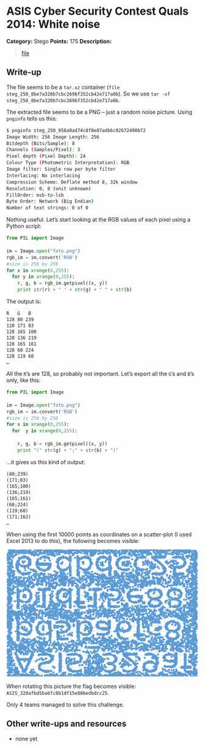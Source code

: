 # ASIS Cyber Security Contest Quals 2014: White noise

**Category:** Stego
**Points:** 175
**Description:**

> [file](steg_250_8be7a320b7cbc2696f352cb42e717a0b)

## Write-up

The file seems to be a `tar.xz` container (`file steg_250_8be7a320b7cbc2696f352cb42e717a0b`). So we use `tar -xf steg_250_8be7a320b7cbc2696f352cb42e717a0b`.

The extracted file seems to be a PNG – just a random noise picture. Using `pnginfo` tells us this:

```bash
$ pnginfo steg_250_958a0ad74c8f0e07adb6c92672490b72
Image Width: 256 Image Length: 256
Bitdepth (Bits/Sample): 8
Channels (Samples/Pixel): 3
Pixel depth (Pixel Depth): 24
Colour Type (Photometric Interpretation): RGB
Image filter: Single row per byte filter
Interlacing: No interlacing
Compression Scheme: Deflate method 8, 32k window
Resolution: 0, 0 (unit unknown)
FillOrder: msb-to-lsb
Byte Order: Network (Big Endian)
Number of text strings: 0 of 0
```

Nothing useful. Let’s start looking at the RGB values of each pixel using a Python script:

```python
from PIL import Image

im = Image.open("foto.png")
rgb_im = im.convert('RGB')
#size is 256 by 256
for x in xrange(0,255):
  for y in xrange(0,255):
    r, g, b = rgb_im.getpixel((x, y))
    print str(r) + " " + str(g) + " " + str(b)
```

The output is:

```
R   G   B
128 80 239
128 171 83
128 165 100
128 136 219
128 165 161
128 68 224
128 119 60
…
```

All the `R`’s are 128, so probably not important. Let’s export all the `G`’s and `B`’s only, like this:

```python
from PIL import Image

im = Image.open("foto.png")
rgb_im = im.convert('RGB')
#size is 256 by 256
for x in xrange(0,255):
  for  y in xrange(0,255):

    r, g, b = rgb_im.getpixel((x, y))
    print "(" str(g) + ";" + str(b) + ")"
```

…it gives us this kind of output:

```
(80;239)
(171;83)
(165;100)
(136;219)
(165;161)
(68;224)
(119;60)
(171;162)
…
```

When using the first 10000 points as coordinates on a scatter-plot (I used Excel 2013 to do this), the following becomes visible:

![](flag.png)

When rotating this picture the flag becomes visible: `ASIS_329afbd5ba6fc8b1df15e886edbdcc25`.

Only 4 teams managed to solve this challenge.

## Other write-ups and resources

* none yet
